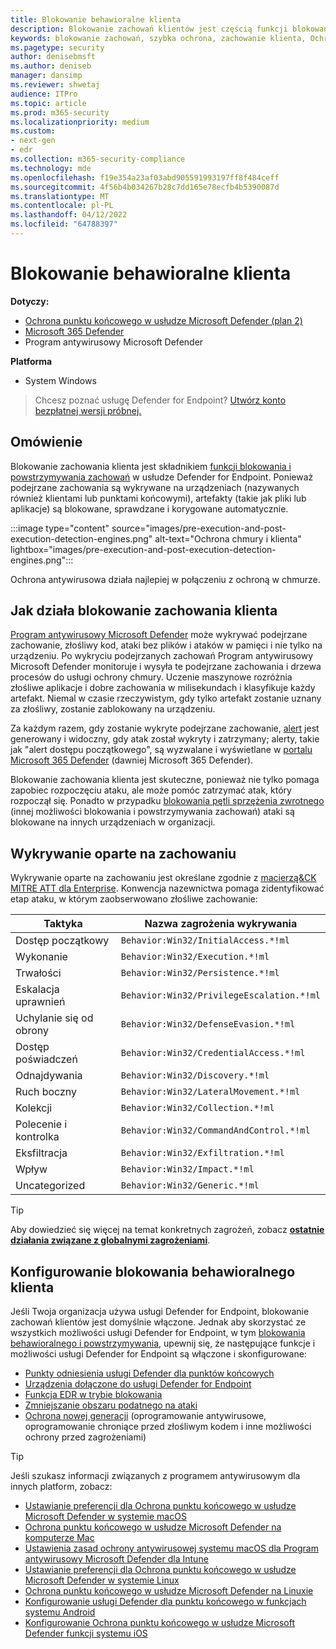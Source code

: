 ```yaml
---
title: Blokowanie behawioralne klienta
description: Blokowanie zachowań klientów jest częścią funkcji blokowania i powstrzymywania zachowań w Ochrona punktu końcowego w usłudze Microsoft Defender
keywords: blokowanie zachowań, szybka ochrona, zachowanie klienta, Ochrona punktu końcowego w usłudze Microsoft Defender
ms.pagetype: security
author: denisebmsft
ms.author: deniseb
manager: dansimp
ms.reviewer: shwetaj
audience: ITPro
ms.topic: article
ms.prod: m365-security
ms.localizationpriority: medium
ms.custom:
- next-gen
- edr
ms.collection: m365-security-compliance
ms.technology: mde
ms.openlocfilehash: f19e354a23af03abd905591993197ff8f484ceff
ms.sourcegitcommit: 4f56b4b034267b28c7dd165e78ecfb4b5390087d
ms.translationtype: MT
ms.contentlocale: pl-PL
ms.lasthandoff: 04/12/2022
ms.locfileid: "64788397"
---
```

# <a name="client-behavioral-blocking"></a>Blokowanie behawioralne klienta

**Dotyczy:**
- [Ochrona punktu końcowego w usłudze Microsoft Defender (plan 2)](https://go.microsoft.com/fwlink/p/?linkid=2154037) 
- [Microsoft 365 Defender](https://go.microsoft.com/fwlink/?linkid=2118804)
- Program antywirusowy Microsoft Defender

**Platforma**
- System Windows

> Chcesz poznać usługę Defender for Endpoint? [Utwórz konto bezpłatnej wersji próbnej.](https://signup.microsoft.com/create-account/signup?products=7f379fee-c4f9-4278-b0a1-e4c8c2fcdf7e&ru=https://aka.ms/MDEp2OpenTrial?ocid=docs-wdatp-assignaccess-abovefoldlink)

## <a name="overview"></a>Omówienie

Blokowanie zachowania klienta jest składnikiem [funkcji blokowania i powstrzymywania zachowań](behavioral-blocking-containment.md) w usłudze Defender for Endpoint. Ponieważ podejrzane zachowania są wykrywane na urządzeniach (nazywanych również klientami lub punktami końcowymi), artefakty (takie jak pliki lub aplikacje) są blokowane, sprawdzane i korygowane automatycznie.

:::image type="content" source="images/pre-execution-and-post-execution-detection-engines.png" alt-text="Ochrona chmury i klienta" lightbox="images/pre-execution-and-post-execution-detection-engines.png":::

Ochrona antywirusowa działa najlepiej w połączeniu z ochroną w chmurze.

## <a name="how-client-behavioral-blocking-works"></a>Jak działa blokowanie zachowania klienta

[Program antywirusowy Microsoft Defender](microsoft-defender-antivirus-in-windows-10.md) może wykrywać podejrzane zachowanie, złośliwy kod, ataki bez plików i ataków w pamięci i nie tylko na urządzeniu. Po wykryciu podejrzanych zachowań Program antywirusowy Microsoft Defender monitoruje i wysyła te podejrzane zachowania i drzewa procesów do usługi ochrony chmury. Uczenie maszynowe rozróżnia złośliwe aplikacje i dobre zachowania w milisekundach i klasyfikuje każdy artefakt. Niemal w czasie rzeczywistym, gdy tylko artefakt zostanie uznany za złośliwy, zostanie zablokowany na urządzeniu.

Za każdym razem, gdy zostanie wykryte podejrzane zachowanie, [alert](alerts-queue.md) jest generowany i widoczny, gdy atak został wykryty i zatrzymany; alerty, takie jak "alert dostępu początkowego", są wyzwalane i wyświetlane w [portalu Microsoft 365 Defender](/microsoft-365/security/defender/microsoft-365-defender) (dawniej Microsoft 365 Defender).

Blokowanie zachowania klienta jest skuteczne, ponieważ nie tylko pomaga zapobiec rozpoczęciu ataku, ale może pomóc zatrzymać atak, który rozpoczął się. Ponadto w przypadku [blokowania pętli sprzężenia zwrotnego](feedback-loop-blocking.md) (innej możliwości blokowania i powstrzymywania zachowań) ataki są blokowane na innych urządzeniach w organizacji.

## <a name="behavior-based-detections"></a>Wykrywanie oparte na zachowaniu

Wykrywanie oparte na zachowaniu jest określane zgodnie z [macierzą&CK MITRE ATT dla Enterprise](https://attack.mitre.org/matrices/enterprise). Konwencja nazewnictwa pomaga zidentyfikować etap ataku, w którym zaobserwowano złośliwe zachowanie:

|Taktyka|Nazwa zagrożenia wykrywania|
|---|---|
|Dostęp początkowy|`Behavior:Win32/InitialAccess.*!ml`|
|Wykonanie|`Behavior:Win32/Execution.*!ml`|
|Trwałości|`Behavior:Win32/Persistence.*!ml`|
|Eskalacja uprawnień|`Behavior:Win32/PrivilegeEscalation.*!ml`|
|Uchylanie się od obrony|`Behavior:Win32/DefenseEvasion.*!ml`|
|Dostęp poświadczeń|`Behavior:Win32/CredentialAccess.*!ml`|
|Odnajdywania|`Behavior:Win32/Discovery.*!ml`|
|Ruch boczny|`Behavior:Win32/LateralMovement.*!ml`|
|Kolekcji|`Behavior:Win32/Collection.*!ml`|
|Polecenie i kontrolka|`Behavior:Win32/CommandAndControl.*!ml`|
|Eksfiltracja|`Behavior:Win32/Exfiltration.*!ml`|
|Wpływ|`Behavior:Win32/Impact.*!ml`|
|Uncategorized|`Behavior:Win32/Generic.*!ml`|

> [!TIP]
> Aby dowiedzieć się więcej na temat konkretnych zagrożeń, zobacz **[ostatnie działania związane z globalnymi zagrożeniami](https://www.microsoft.com/wdsi/threats)**.

## <a name="configuring-client-behavioral-blocking"></a>Konfigurowanie blokowania behawioralnego klienta

Jeśli Twoja organizacja używa usługi Defender for Endpoint, blokowanie zachowań klientów jest domyślnie włączone. Jednak aby skorzystać ze wszystkich możliwości usługi Defender for Endpoint, w tym [blokowania behawioralnego i powstrzymywania](behavioral-blocking-containment.md), upewnij się, że następujące funkcje i możliwości usługi Defender for Endpoint są włączone i skonfigurowane:

- [Punkty odniesienia usługi Defender dla punktów końcowych](configure-machines-security-baseline.md)
- [Urządzenia dołączone do usługi Defender for Endpoint](onboard-configure.md)
- [Funkcja EDR w trybie blokowania](edr-in-block-mode.md)
- [Zmniejszanie obszaru podatnego na ataki](attack-surface-reduction.md)
- [Ochrona nowej generacji](configure-microsoft-defender-antivirus-features.md) (oprogramowanie antywirusowe, oprogramowanie chroniące przed złośliwym kodem i inne możliwości ochrony przed zagrożeniami)

> [!TIP]
> Jeśli szukasz informacji związanych z programem antywirusowym dla innych platform, zobacz:
> - [Ustawianie preferencji dla Ochrona punktu końcowego w usłudze Microsoft Defender w systemie macOS](mac-preferences.md)
> - [Ochrona punktu końcowego w usłudze Microsoft Defender na komputerze Mac](microsoft-defender-endpoint-mac.md)
> - [Ustawienia zasad ochrony antywirusowej systemu macOS dla Program antywirusowy Microsoft Defender dla Intune](/mem/intune/protect/antivirus-microsoft-defender-settings-macos)
> - [Ustawianie preferencji dla Ochrona punktu końcowego w usłudze Microsoft Defender w systemie Linux](linux-preferences.md)
> - [Ochrona punktu końcowego w usłudze Microsoft Defender na Linuxie](microsoft-defender-endpoint-linux.md)
> - [Konfigurowanie usługi Defender dla punktu końcowego w funkcjach systemu Android](android-configure.md)
> - [Konfigurowanie Ochrona punktu końcowego w usłudze Microsoft Defender funkcji systemu iOS](ios-configure-features.md)
